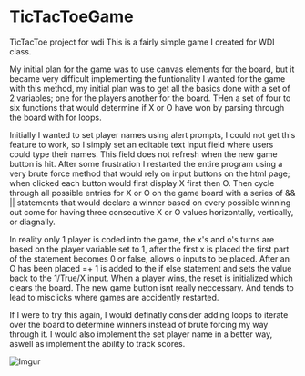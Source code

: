 # TicTacToeGame
TicTacToe project for wdi
This is a fairly simple game I created for WDI class.

My initial plan for the game was to use canvas elements for the board, but it became very difficult implementing the funtionality
I wanted for the game with this method, my initial plan  was to get all the basics done with a set of 2 variables; one
for the players another for the board. THen a set of four to six functions that would determine if X or O have won by parsing through
the board with for loops. 

Initially I wanted to set player names using alert prompts, I could not get this feature to work,
so I simply set an editable text input field where users could type their names. This field does not refresh when
the new game button is hit.
After some frustration I restarted the entire program using a very brute force method that would rely on
input buttons on the html page; when clicked each button would first display X first then O. Then cycle through all possible
entries for X or O on the game board with a series of && || statements that would declare a winner based on
every possible winning out come for having three consecutive X or O values horizontally, vertically, or diagnally.

In reality only 1 player is coded
into the game, the x's and o's turns are based on the player variable set to 1, after the first x is placed the first
part of the statement becomes 0 or false, allows o inputs to be placed. After an O has been placed =+ 1 is added to the 
if else statement and sets the value back to the 1/True/X input.
When a player wins, the reset is initialized which clears the board. 
The new game button isnt really neccessary. And tends to lead to misclicks where games are accidently restarted.

If I were to try this again, I would definatly consider adding loops to iterate over the board to determine winners instead
of brute forcing my way through it.
I would also implement the set player name in a better way, aswell as implement the ability to track scores.

![Imgur](http://i.imgur.com/4iIHsnB.jpg)

